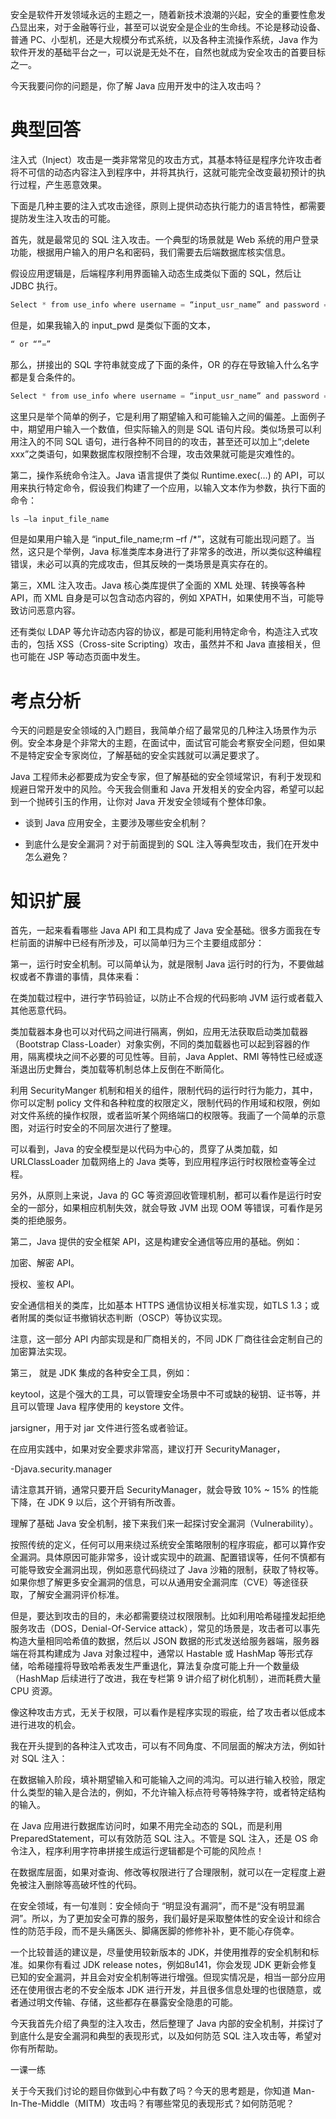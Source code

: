 安全是软件开发领域永远的主题之一，随着新技术浪潮的兴起，安全的重要性愈发凸显出来，对于金融等行业，甚至可以说安全是企业的生命线。不论是移动设备、普通 PC、小型机，还是大规模分布式系统，以及各种主流操作系统，Java 作为软件开发的基础平台之一，可以说是无处不在，自然也就成为安全攻击的首要目标之一。

今天我要问你的问题是，你了解 Java 应用开发中的注入攻击吗？

# 典型回答

注入式（Inject）攻击是一类非常常见的攻击方式，其基本特征是程序允许攻击者将不可信的动态内容注入到程序中，并将其执行，这就可能完全改变最初预计的执行过程，产生恶意效果。

下面是几种主要的注入式攻击途径，原则上提供动态执行能力的语言特性，都需要提防发生注入攻击的可能。

首先，就是最常见的 SQL 注入攻击。一个典型的场景就是 Web 系统的用户登录功能，根据用户输入的用户名和密码，我们需要去后端数据库核实信息。

假设应用逻辑是，后端程序利用界面输入动态生成类似下面的 SQL，然后让 JDBC 执行。

```java
Select * from use_info where username = “input_usr_name” and password = “input_pwd”
```

但是，如果我输入的 input\_pwd 是类似下面的文本，

```java
“ or “”=”
```

那么，拼接出的 SQL 字符串就变成了下面的条件，OR 的存在导致输入什么名字都是复合条件的。

```java
Select * from use_info where username = “input_usr_name” and password = “” or “” = “”
```

这里只是举个简单的例子，它是利用了期望输入和可能输入之间的偏差。上面例子中，期望用户输入一个数值，但实际输入的则是 SQL 语句片段。类似场景可以利用注入的不同 SQL 语句，进行各种不同目的的攻击，甚至还可以加上“;delete xxx”之类语句，如果数据库权限控制不合理，攻击效果就可能是灾难性的。

第二，操作系统命令注入。Java 语言提供了类似 Runtime.exec\(…\) 的 API，可以用来执行特定命令，假设我们构建了一个应用，以输入文本作为参数，执行下面的命令：

```java
ls –la input_file_name
```

但是如果用户输入是 “input\_file\_name;rm –rf /\*”，这就有可能出现问题了。当然，这只是个举例，Java 标准类库本身进行了非常多的改进，所以类似这种编程错误，未必可以真的完成攻击，但其反映的一类场景是真实存在的。

第三，XML 注入攻击。Java 核心类库提供了全面的 XML 处理、转换等各种 API，而 XML 自身是可以包含动态内容的，例如 XPATH，如果使用不当，可能导致访问恶意内容。

还有类似 LDAP 等允许动态内容的协议，都是可能利用特定命令，构造注入式攻击的，包括 XSS（Cross-site Scripting）攻击，虽然并不和 Java 直接相关，但也可能在 JSP 等动态页面中发生。

# 考点分析

今天的问题是安全领域的入门题目，我简单介绍了最常见的几种注入场景作为示例。安全本身是个非常大的主题，在面试中，面试官可能会考察安全问题，但如果不是特定安全专家岗位，了解基础的安全实践就可以满足要求了。

Java 工程师未必都要成为安全专家，但了解基础的安全领域常识，有利于发现和规避日常开发中的风险。今天我会侧重和 Java 开发相关的安全内容，希望可以起到一个抛砖引玉的作用，让你对 Java 开发安全领域有个整体印象。

* 谈到 Java 应用安全，主要涉及哪些安全机制？

* 到底什么是安全漏洞？对于前面提到的 SQL 注入等典型攻击，我们在开发中怎么避免？

# 知识扩展

首先，一起来看看哪些 Java API 和工具构成了 Java 安全基础。很多方面我在专栏前面的讲解中已经有所涉及，可以简单归为三个主要组成部分：

第一，运行时安全机制。可以简单认为，就是限制 Java 运行时的行为，不要做越权或者不靠谱的事情，具体来看：

在类加载过程中，进行字节码验证，以防止不合规的代码影响 JVM 运行或者载入其他恶意代码。

类加载器本身也可以对代码之间进行隔离，例如，应用无法获取启动类加载器（Bootstrap Class-Loader）对象实例，不同的类加载器也可以起到容器的作用，隔离模块之间不必要的可见性等。目前，Java Applet、RMI 等特性已经或逐渐退出历史舞台，类加载等机制总体上反倒在不断简化。

利用 SecurityManger 机制和相关的组件，限制代码的运行时行为能力，其中，你可以定制 policy 文件和各种粒度的权限定义，限制代码的作用域和权限，例如对文件系统的操作权限，或者监听某个网络端口的权限等。我画了一个简单的示意图，对运行时安全的不同层次进行了整理。

可以看到，Java 的安全模型是以代码为中心的，贯穿了从类加载，如 URLClassLoader 加载网络上的 Java 类等，到应用程序运行时权限检查等全过程。

另外，从原则上来说，Java 的 GC 等资源回收管理机制，都可以看作是运行时安全的一部分，如果相应机制失效，就会导致 JVM 出现 OOM 等错误，可看作是另类的拒绝服务。

第二，Java 提供的安全框架 API，这是构建安全通信等应用的基础。例如：

加密、解密 API。

授权、鉴权 API。

安全通信相关的类库，比如基本 HTTPS 通信协议相关标准实现，如TLS 1.3；或者附属的类似证书撤销状态判断（OSCP）等协议实现。

注意，这一部分 API 内部实现是和厂商相关的，不同 JDK 厂商往往会定制自己的加密算法实现。

第三， 就是 JDK 集成的各种安全工具，例如：

keytool，这是个强大的工具，可以管理安全场景中不可或缺的秘钥、证书等，并且可以管理 Java 程序使用的 keystore 文件。

jarsigner，用于对 jar 文件进行签名或者验证。

在应用实践中，如果对安全要求非常高，建议打开 SecurityManager，

-Djava.security.manager

请注意其开销，通常只要开启 SecurityManager，就会导致 10% ~ 15% 的性能下降，在 JDK 9 以后，这个开销有所改善。

理解了基础 Java 安全机制，接下来我们来一起探讨安全漏洞（Vulnerability）。

按照传统的定义，任何可以用来绕过系统安全策略限制的程序瑕疵，都可以算作安全漏洞。具体原因可能非常多，设计或实现中的疏漏、配置错误等，任何不慎都有可能导致安全漏洞出现，例如恶意代码绕过了 Java 沙箱的限制，获取了特权等。如果你想了解更多安全漏洞的信息，可以从通用安全漏洞库（CVE）等途径获取，了解安全漏洞评价标准。

但是，要达到攻击的目的，未必都需要绕过权限限制。比如利用哈希碰撞发起拒绝服务攻击（DOS，Denial-Of-Service attack），常见的场景是，攻击者可以事先构造大量相同哈希值的数据，然后以 JSON 数据的形式发送给服务器端，服务器端在将其构建成为 Java 对象过程中，通常以 Hastable 或 HashMap 等形式存储，哈希碰撞将导致哈希表发生严重退化，算法复杂度可能上升一个数量级（HashMap 后续进行了改进，我在专栏第 9 讲介绍了树化机制），进而耗费大量 CPU 资源。

像这种攻击方式，无关于权限，可以看作是程序实现的瑕疵，给了攻击者以低成本进行进攻的机会。

我在开头提到的各种注入式攻击，可以有不同角度、不同层面的解决方法，例如针对 SQL 注入：

在数据输入阶段，填补期望输入和可能输入之间的鸿沟。可以进行输入校验，限定什么类型的输入是合法的，例如，不允许输入标点符号等特殊字符，或者特定结构的输入。

在 Java 应用进行数据库访问时，如果不用完全动态的 SQL，而是利用 PreparedStatement，可以有效防范 SQL 注入。不管是 SQL 注入，还是 OS 命令注入，程序利用字符串拼接生成运行逻辑都是个可能的风险点！

在数据库层面，如果对查询、修改等权限进行了合理限制，就可以在一定程度上避免被注入删除等高破坏性的代码。

在安全领域，有一句准则：安全倾向于 “明显没有漏洞”，而不是“没有明显漏洞”。所以，为了更加安全可靠的服务，我们最好是采取整体性的安全设计和综合性的防范手段，而不是头痛医头、脚痛医脚的修修补补，更不能心存侥幸。

一个比较普适的建议是，尽量使用较新版本的 JDK，并使用推荐的安全机制和标准。如果你有看过 JDK release notes，例如8u141，你会发现 JDK 更新会修复已知的安全漏洞，并且会对安全机制等进行增强。但现实情况是，相当一部分应用还在使用很古老的不安全版本 JDK 进行开发，并且很多信息处理的也很随意，或者通过明文传输、存储，这些都存在暴露安全隐患的可能。

今天我首先介绍了典型的注入攻击，然后整理了 Java 内部的安全机制，并探讨了到底什么是安全漏洞和典型的表现形式，以及如何防范 SQL 注入攻击等，希望对你有所帮助。

一课一练

关于今天我们讨论的题目你做到心中有数了吗？今天的思考题是，你知道 Man-In-The-Middle（MITM）攻击吗？有哪些常见的表现形式？如何防范呢？

